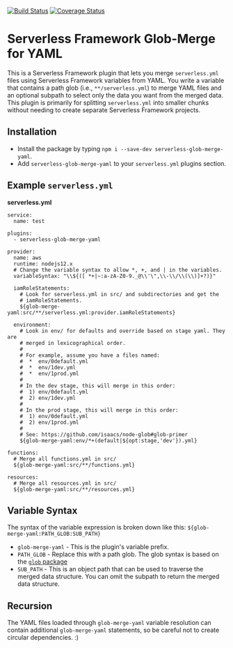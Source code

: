 [![Build Status](https://img.shields.io/github/workflow/status/misterjoshua/serverless-glob-merge-yaml/CI)](https://github.com/misterjoshua/serverless-glob-merge-yaml/actions?query=workflow%3ACI)
[![Coverage Status](https://coveralls.io/repos/github/misterjoshua/serverless-glob-merge-yaml/badge.svg?branch=master)](https://coveralls.io/github/misterjoshua/serverless-glob-merge-yaml?branch=master)

# Serverless Framework Glob-Merge for YAML

This is a Serverless Framework plugin that lets you merge `serverless.yml` files using Serverless Framework variables from YAML. You write a variable that contains a path glob (i.e., `**/serverless.yml`) to merge YAML files and an optional subpath to select only the data you want from the merged data. This plugin is primarily for splitting `serverless.yml` into smaller chunks without needing to create separate Serverless Framework projects.

## Installation

- Install the package by typing `npm i --save-dev serverless-glob-merge-yaml`.
- Add `serverless-glob-merge-yaml` to your `serverless.yml` plugins section.

## Example `serverless.yml`

**serverless.yml**

```
service:
  name: test

plugins:
  - serverless-glob-merge-yaml

provider:
  name: aws
  runtime: nodejs12.x
  # Change the variable syntax to allow *, +, and | in the variables.
  variableSyntax: "\\${([ *+|~:a-zA-Z0-9._@\\'\",\\-\\/\\(\\)]+?)}"

  iamRoleStatements:
    # Look for serverless.yml in src/ and subdirectories and get the
    # iamRoleStatements.
    ${glob-merge-yaml:src/**/serverless.yml:provider.iamRoleStatements}

  environment:
    # Look in env/ for defaults and override based on stage yaml. They are
    # merged in lexicographical order.
    #
    # For example, assume you have a files named:
    #  *  env/0default.yml
    #  *  env/1dev.yml
    #  *  env/1prod.yml
    #
    # In the dev stage, this will merge in this order:
    #  1) env/0default.yml
    #  2) env/1dev.yml
    #
    # In the prod stage, this will merge in this order:
    #  1) env/0default.yml
    #  2) env/1prod.yml
    #
    # See: https://github.com/isaacs/node-glob#glob-primer
    ${glob-merge-yaml:env/*+(default|${opt:stage,'dev'}).yml}

functions:
  # Merge all functions.yml in src/
  ${glob-merge-yaml:src/**/functions.yml}

resources:
  # Merge all resources.yml in src/
  ${glob-merge-yaml:src/**/resources.yml}
```

## Variable Syntax

The syntax of the variable expression is broken down like this: `${glob-merge-yaml:PATH_GLOB:SUB_PATH}`

- `glob-merge-yaml` - This is the plugin's variable prefix.
- `PATH_GLOB` - Replace this with a path glob. The glob syntax is based on the [`glob` package](https://github.com/isaacs/node-glob#readme)
- `SUB_PATH` - This is an object path that can be used to traverse the merged data structure. You can omit the subpath to return the merged data structure.

## Recursion

The YAML files loaded through `glob-merge-yaml` variable resolution can contain additional `glob-merge-yaml` statements, so be careful not to create circular dependencies. :)
